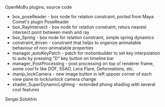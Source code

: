 OpenMoBu plugins, source code

* box_poseReader - box node for relation constraint, ported from Maya Comet's plugin PoseReader
* box_RayIntersect - box node for relation constraint, returs nearest intersect point between mesh and ray
* box_Spring - box node for relation constraint, simple spring dynamics
* constraint_driven - constraint that helps to organize animatable behaviour of non-animatable properties
* manager_autoKeyPatch - patch for motionbuilder to set key interpolation to auto by pressing "D" key button on timeline bar
* manager_PostProcessing - post processing on top of renderer frame, some cool fx like DOF, SSAO, Lens Flare, Deformations, etc.
* manip_lockCamera - new image button in left uppoer corner of each view pane to lock/unlock camera change
* shader_SuperDynamicLighting - extended phong shading with several cool features

Sergei <Neill3d> Solokhin
